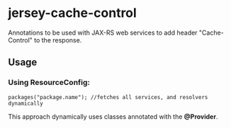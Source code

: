 jersey-cache-control
====================

Annotations to be used with JAX-RS web services to add header "Cache-Control" to the response.


## Usage

### Using ResourceConfig:
    packages("package.name"); //fetches all services, and resolvers dynamically

This approach dynamically uses classes annotated with the **@Provider**.

